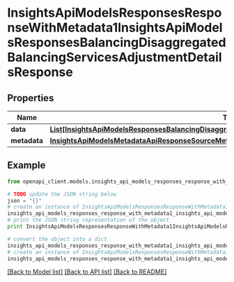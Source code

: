 # InsightsApiModelsResponsesResponseWithMetadata1InsightsApiModelsResponsesBalancingDisaggregatedBalancingServicesAdjustmentDetailsResponse


## Properties
Name | Type | Description | Notes
------------ | ------------- | ------------- | -------------
**data** | [**List[InsightsApiModelsResponsesBalancingDisaggregatedBalancingServicesAdjustmentDetailsResponse]**](InsightsApiModelsResponsesBalancingDisaggregatedBalancingServicesAdjustmentDetailsResponse.md) |  | [optional] 
**metadata** | [**InsightsApiModelsMetadataApiResponseSourceMetadata**](InsightsApiModelsMetadataApiResponseSourceMetadata.md) |  | [optional] 

## Example

```python
from openapi_client.models.insights_api_models_responses_response_with_metadata1_insights_api_models_responses_balancing_disaggregated_balancing_services_adjustment_details_response import InsightsApiModelsResponsesResponseWithMetadata1InsightsApiModelsResponsesBalancingDisaggregatedBalancingServicesAdjustmentDetailsResponse

# TODO update the JSON string below
json = "{}"
# create an instance of InsightsApiModelsResponsesResponseWithMetadata1InsightsApiModelsResponsesBalancingDisaggregatedBalancingServicesAdjustmentDetailsResponse from a JSON string
insights_api_models_responses_response_with_metadata1_insights_api_models_responses_balancing_disaggregated_balancing_services_adjustment_details_response_instance = InsightsApiModelsResponsesResponseWithMetadata1InsightsApiModelsResponsesBalancingDisaggregatedBalancingServicesAdjustmentDetailsResponse.from_json(json)
# print the JSON string representation of the object
print InsightsApiModelsResponsesResponseWithMetadata1InsightsApiModelsResponsesBalancingDisaggregatedBalancingServicesAdjustmentDetailsResponse.to_json()

# convert the object into a dict
insights_api_models_responses_response_with_metadata1_insights_api_models_responses_balancing_disaggregated_balancing_services_adjustment_details_response_dict = insights_api_models_responses_response_with_metadata1_insights_api_models_responses_balancing_disaggregated_balancing_services_adjustment_details_response_instance.to_dict()
# create an instance of InsightsApiModelsResponsesResponseWithMetadata1InsightsApiModelsResponsesBalancingDisaggregatedBalancingServicesAdjustmentDetailsResponse from a dict
insights_api_models_responses_response_with_metadata1_insights_api_models_responses_balancing_disaggregated_balancing_services_adjustment_details_response_form_dict = insights_api_models_responses_response_with_metadata1_insights_api_models_responses_balancing_disaggregated_balancing_services_adjustment_details_response.from_dict(insights_api_models_responses_response_with_metadata1_insights_api_models_responses_balancing_disaggregated_balancing_services_adjustment_details_response_dict)
```
[[Back to Model list]](../README.md#documentation-for-models) [[Back to API list]](../README.md#documentation-for-api-endpoints) [[Back to README]](../README.md)


